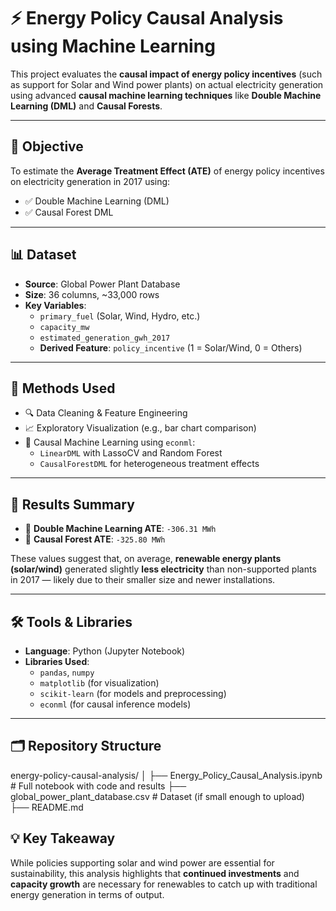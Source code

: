 # ⚡ Energy Policy Causal Analysis using Machine Learning

This project evaluates the **causal impact of energy policy incentives** (such as support for Solar and Wind power plants) on actual electricity generation using advanced **causal machine learning techniques** like **Double Machine Learning (DML)** and **Causal Forests**.

---

## 🎯 Objective

To estimate the **Average Treatment Effect (ATE)** of energy policy incentives on electricity generation in 2017 using:
- ✅ Double Machine Learning (DML)
- ✅ Causal Forest DML

---

## 📊 Dataset

- **Source**: Global Power Plant Database
- **Size**: 36 columns, ~33,000 rows
- **Key Variables**:
  - `primary_fuel` (Solar, Wind, Hydro, etc.)
  - `capacity_mw`
  - `estimated_generation_gwh_2017`
  - **Derived Feature**: `policy_incentive` (1 = Solar/Wind, 0 = Others)

---

## 🧠 Methods Used

- 🔍 Data Cleaning & Feature Engineering
- 📈 Exploratory Visualization (e.g., bar chart comparison)
- 🤖 Causal Machine Learning using `econml`:
  - `LinearDML` with LassoCV and Random Forest
  - `CausalForestDML` for heterogeneous treatment effects

---

## 🧪 Results Summary

- 📌 **Double Machine Learning ATE**: `-306.31 MWh`
- 📌 **Causal Forest ATE**: `-325.80 MWh`

These values suggest that, on average, **renewable energy plants (solar/wind)** generated slightly **less electricity** than non-supported plants in 2017 — likely due to their smaller size and newer installations.

---

## 🛠️ Tools & Libraries

- **Language**: Python (Jupyter Notebook)
- **Libraries Used**:
  - `pandas`, `numpy`
  - `matplotlib` (for visualization)
  - `scikit-learn` (for models and preprocessing)
  - `econml` (for causal inference models)

---

## 🗂️ Repository Structure

energy-policy-causal-analysis/
│
├── Energy_Policy_Causal_Analysis.ipynb # Full notebook with code and results
├── global_power_plant_database.csv # Dataset (if small enough to upload)
├── README.md

## 💡 Key Takeaway

While policies supporting solar and wind power are essential for sustainability, this analysis highlights that **continued investments** and **capacity growth** are necessary for renewables to catch up with traditional energy generation in terms of output.
